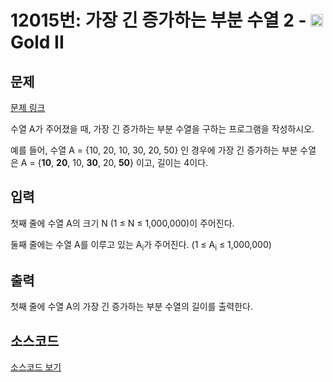 # 12015번: 가장 긴 증가하는 부분 수열 2 - <img src="https://static.solved.ac/tier_small/14.svg" style="height:20px" /> Gold II

<!-- performance -->

<!-- 문제 제출 후 깃허브에 푸시를 했을 때 제출한 코드의 성능이 입력될 공간입니다.-->

<!-- end -->

## 문제

[문제 링크](https://boj.kr/12015)


<p>수열 A가 주어졌을 때, 가장 긴 증가하는&nbsp;부분&nbsp;수열을 구하는 프로그램을 작성하시오.</p>

<p>예를 들어, 수열 A = {10, 20, 10, 30, 20, 50} 인 경우에 가장 긴 증가하는 부분&nbsp;수열은&nbsp;A = {<strong>10</strong>,&nbsp;<strong>20</strong>, 10,&nbsp;<strong>30</strong>, 20,&nbsp;<strong>50</strong>} 이고, 길이는 4이다.</p>



## 입력


<p>첫째 줄에 수열 A의 크기 N (1 ≤ N ≤ 1,000,000)이 주어진다.</p>

<p>둘째 줄에는 수열 A를 이루고 있는 A<sub>i</sub>가 주어진다. (1 ≤ A<sub>i</sub>&nbsp;≤ 1,000,000)</p>



## 출력


<p>첫째 줄에 수열 A의 가장 긴 증가하는 부분 수열의 길이를 출력한다.</p>



## 소스코드

[소스코드 보기](가장%20긴%20증가하는%20부분%20수열%202.cpp)